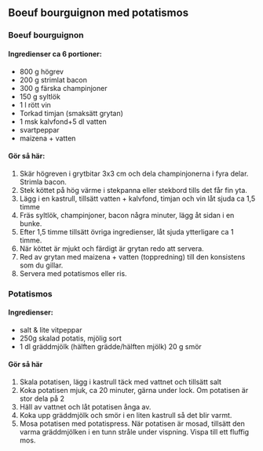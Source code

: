 ## Boeuf bourguignon med potatismos

### Boeuf bourguignon

#### Ingredienser ca 6 portioner:
* 800 g högrev
* 200 g strimlat bacon
* 300 g färska champinjoner
* 150 g syltlök
* 1 l rött vin
* Torkad timjan (smaksätt grytan)
* 1 msk kalvfond+5 dl vatten
* svartpeppar
* maizena + vatten

#### Gör så här:

1. Skär högreven i grytbitar 3x3 cm och dela champinjonerna i fyra delar. Strimla bacon.
2. Stek köttet på hög värme i stekpanna eller stekbord tills det får fin yta.
3. Lägg i en kastrull, tillsätt vatten + kalvfond, timjan och vin låt sjuda ca 1,5 timme
4. Fräs syltlök, champinjoner, bacon några minuter, lägg åt sidan i en bunke.
5. Efter 1,5 timme tillsätt övriga ingredienser, låt sjuda ytterligare ca 1 timme.
6. När köttet är mjukt och färdigt är grytan redo att servera.
7. Red av grytan med maizena + vatten (toppredning) till den konsistens som du gillar.
8. Servera med potatismos eller ris.

### Potatismos

#### Ingredienser:

* salt & lite vitpeppar
* 250g skalad potatis, mjölig sort
* 1 dl gräddmjölk (hälften grädde/hälften mjölk) 20 g smör

#### Gör så här

1. Skala potatisen, lägg i kastrull täck med vattnet och tillsätt salt
2. Koka potatisen mjuk, ca 20 minuter, gärna under lock. Om potatisen är stor dela på 2
3. Häll av vattnet och låt potatisen ånga av.
4. Koka upp gräddmjölk och smör i en liten kastrull så det blir varmt.
5. Mosa potatisen med potatispress. När potatisen är mosad, tillsätt den varma gräddmjölken i en
tunn stråle under vispning. Vispa till ett fluffig mos.
